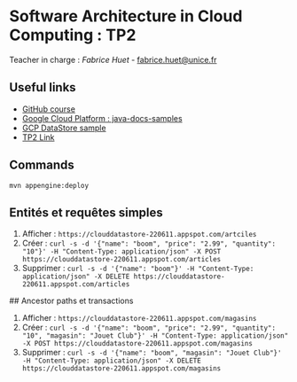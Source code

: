 # Software Architecture in Cloud Computing : TP2

Teacher in charge : *Fabrice Huet* - [fabrice.huet@unice.fr](mailto:fabrice.huet@unice.fr)

## Useful links

* [GitHub course](https://fhermeni.github.io/sacc/)
* [Google Cloud Platform : java-docs-samples](https://github.com/GoogleCloudPlatform/java-docs-samples)
* [GCP DataStore sample](https://github.com/GoogleCloudPlatform/java-docs-samples/tree/master/flexible/datastore)
* [TP2 Link](https://docs.google.com/document/d/1xnqIqd7NnxHzjTOwfJ_t_00D2VIn7KFcqj4Jsv0GY9w/edit#)

## Commands

`mvn appengine:deploy`

## Entités et requêtes simples

1. Afficher : `https://clouddatastore-220611.appspot.com/artciles`
2. Créer : `curl -s -d '{"name": "boom", "price": "2.99", "quantity": "10"}' -H "Content-Type: application/json" -X POST https://clouddatastore-220611.appspot.com/articles`
3. Supprimer : `curl -s -d '{"name": "boom"}' -H "Content-Type: application/json" -X DELETE https://clouddatastore-220611.appspot.com/articles`

## Ancestor paths et transactions

1. Afficher : `https://clouddatastore-220611.appspot.com/magasins`
2. Créer : `curl -s -d '{"name": "boom", "price": "2.99", "quantity": "10", "magasin": "Jouet Club"}' -H "Content-Type: application/json" -X POST https://clouddatastore-220611.appspot.com/magasins`
3. Supprimer : `curl -s -d '{"name": "boom", "magasin": "Jouet Club"}' -H "Content-Type: application/json" -X DELETE https://clouddatastore-220611.appspot.com/magasins`
